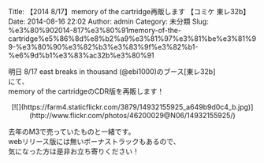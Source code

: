 Title: 【2014 8/17】memory of the cartridge再販します 【コミケ 東レ32b】
Date: 2014-08-16 22:02
Author: admin
Category: 未分類
Slug: %e3%80%902014-817%e3%80%91memory-of-the-cartridge%e5%86%8d%e8%b2%a9%e3%81%97%e3%81%be%e3%81%99-%e3%80%90%e3%82%b3%e3%83%9f%e3%82%b1-%e6%9d%b1%e3%83%ac32b%e3%80%91

明日 8/17 east breaks in thousand (@ebi1000)のブース[東レ32b]  
にて、  
memory of the cartridgeのCDR版を再販します！

<p>
<center>
[![](https://farm4.staticflickr.com/3879/14932155925_a649b9d0c4_b.jpg)](http://www.flickr.com/photos/46200029@N06/14932155925/)

</center>
  
去年のM3で売っていたものと一緒です。  
webリリース版には無いボーナストラックもあるので、  
気になった方は是非お立ち寄りください！

</p>

